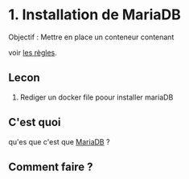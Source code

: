 # 1. Installation de MariaDB

Objectif : Mettre en place un conteneur contenant 

voir [les règles](./../../concepts/regle_du_projet.md).

## Lecon

1. Rediger un docker file poour installer mariaDB

## C'est quoi

qu'es que c'est que [MariaDB](./../../concepts/documentation.md#MariaDB) ?

## Comment faire ?

